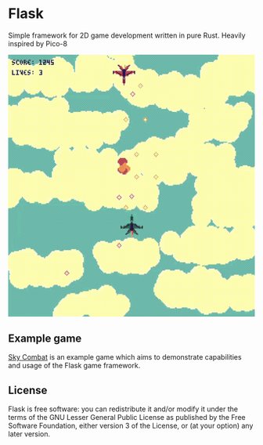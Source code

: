 # Flask
Simple framework for 2D game development written in pure Rust. Heavily inspired by Pico-8

![Alt Text](gameplay.gif)

## Example game
[Sky Combat](https://github.com/aegis-dev/sky_combat) is an example game which aims to demonstrate capabilities and usage of the Flask game framework.

## License
Flask is free software: you can redistribute it and/or modify
it under the terms of the GNU Lesser General Public License as published by
the Free Software Foundation, either version 3 of the License, or
(at your option) any later version.
